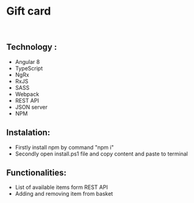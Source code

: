 
<h1>Gift card</h1> </br>
<h2>Technology :</h2>
<ul>
		<li>Angular 8</li>
    <li>TypeScript</li>
    <li>NgRx</li>
		<li>RxJS</li>
    <li>SASS</li>
		<li>Webpack</li>
    <li>REST API</li>
    <li>JSON server</li>
		<li>NPM</li>
</ul>

<h2>Instalation:</h2>
<ul>
	<li>Firstly install npm by command "npm i"
		</li>
	<li>Secondly open install.ps1 file and copy content and paste to terminal </li>
</ul>

<h2>Functionalities:</h2>
<ul>
	<li>List of available items form REST API</li>
 	<li>Adding and removing item from basket</li>
</ul>
